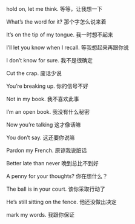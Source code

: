 hold on, let me think. 等等，让我想一下

What’s the word for it? 那个字怎么说来着

It’s on the tip of my tongue. 我一时想不起来

I’ll let you know when I recall. 等我想起来再跟你说

I don’t know for sure. 我不是很确定

Cut the crap. 废话少说

You’re breaking up. 你的信号不好

Not in my book. 我不喜欢此事

I’m an open book. 我没有什么秘密

Now you’re talking 这才像话嘛

You don’t say. 这还要你说嘛

Pardon my French. 原谅我说脏话

Better late than never 晚到总比不到好

A penny for your thoughts?  你在想什么？

The ball is in your court. 该你采取行动了

He’s still sitting on the fence. 他还没做出决定

mark my words. 我跟你保证